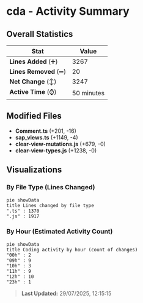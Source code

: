# cda - Activity Summary 

## Overall Statistics

| Stat                   | Value                                                             |
| ---------------------- | ----------------------------------------------------------------- |
| **Lines Added** (➕)   | 3267                                          |
| **Lines Removed** (➖) | 20                                        |
| **Net Change** (↕)    | 3247                |
| **Active Time** (⌚)   | 50 minutes |


## Modified Files
- **Comment.ts** (+201, -16)
- **sap_views.ts** (+1149, -4)
- **clear-view-mutations.js** (+679, -0)
- **clear-view-types.js** (+1238, -0)

## Visualizations

### By File Type (Lines Changed)

```mermaid
pie showData
title Lines changed by file type
".ts" : 1370
".js" : 1917
```

### By Hour (Estimated Activity Count)

```mermaid
pie showData
title Coding activity by hour (count of changes)
"00h" : 2
"09h" : 9
"10h" : 3
"11h" : 9
"12h" : 10
"23h" : 1
```


> **Last Updated:** 29/07/2025, 12:15:15